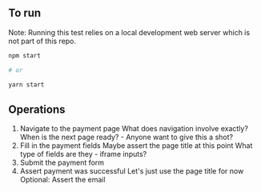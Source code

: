 
## To run

Note: Running this test relies on a local development web server which is not part of this repo.

```sh
npm start

# or

yarn start
```

## Operations

1. Navigate to the payment page
	What does navigation involve exactly?
	When is the next page ready? - Anyone want to give this a shot?
2. Fill in the payment fields
	Maybe assert the page title at this point
	What type of fields are they - iframe inputs?
3. Submit the payment form
4. Assert payment was successful
	Let's just use the page title for now
	Optional: Assert the email
